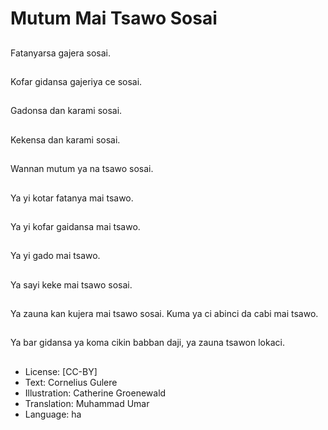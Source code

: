 # Mutum Mai Tsawo Sosai

##
Fatanyarsa gajera sosai.

##
Kofar gidansa gajeriya ce sosai.

##
Gadonsa dan karami sosai.

##
Kekensa dan karami sosai.

##
Wannan mutum ya na tsawo sosai.

##
Ya yi kotar fatanya mai tsawo.

##
Ya yi kofar gaidansa mai tsawo.

##
Ya yi gado mai tsawo.

##
Ya sayi keke mai tsawo sosai.

##
Ya zauna kan kujera mai tsawo sosai. Kuma ya ci abinci da cabi mai tsawo.

##
Ya bar gidansa ya koma cikin babban daji, ya zauna tsawon lokaci.

##
* License: [CC-BY]
* Text: Cornelius Gulere
* Illustration: Catherine Groenewald
* Translation: Muhammad Umar
* Language: ha
